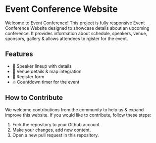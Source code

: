# Event Conference Website

Welcome to Event Conference!
This project is fully responsive Event Conference Website designed to showcase details about an upcoming conference. It provides information about schedule, speakers, venue, sponsors, gallery & allows attendees to rgister for the event.

## Features
- 🎤 Speaker lineup with details
- 📌 Venue details & map integration
- 📃 Register form
- 🔥 Countdown timer for the event

## How to Contribute

We welcome contributions from the community to help us & expand improve this website. If you would like to contribute, follow these steps:

1. Fork the repository to your Github account.
2. Make your changes, add new content.
3. Open a new pull request in this repository.